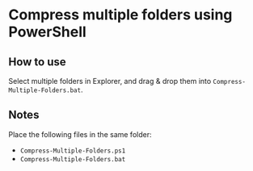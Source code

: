 # Compress multiple folders using PowerShell

## How to use

Select multiple folders in Explorer, and drag & drop them into `Compress-Multiple-Folders.bat`.

## Notes

Place the following files in the same folder:

- `Compress-Multiple-Folders.ps1`
- `Compress-Multiple-Folders.bat`
